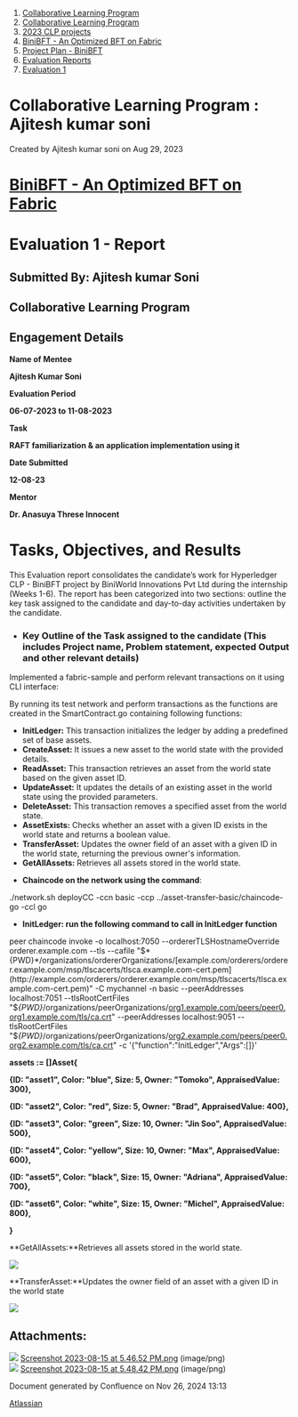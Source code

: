 1. [Collaborative Learning Program](index.html)
2. [Collaborative Learning Program](Collaborative-Learning-Program_20283412.html)
3. [2023 CLP projects](2023-CLP-projects_20295338.html)
4. [BiniBFT - An Optimized BFT on Fabric](BiniBFT---An-Optimized-BFT-on-Fabric_20283476.html)
5. [Project Plan - BiniBFT](Project-Plan---BiniBFT_20283487.html)
6. [Evaluation Reports](Evaluation-Reports_20293727.html)
7. [Evaluation 1](Evaluation-1_20293737.html)

# Collaborative Learning Program : Ajitesh kumar soni

Created by Ajitesh kumar soni on Aug 29, 2023

# [BiniBFT - An Optimized BFT on Fabric](https://lf-hyperledger.atlassian.net/wiki/display/CLP/BiniBFT+-+An+Optimized+BFT+on+Fabric)

# **Evaluation 1 - Report**

## Submitted By: Ajitesh kumar Soni

## Collaborative Learning Program

## Engagement Details

**Name of Mentee**

**Ajitesh Kumar Soni**

**Evaluation Period**

**06-07-2023 to 11-08-2023**

**Task**

**RAFT familiarization &amp; an application implementation using it**

**Date Submitted**

**12-08-23**

**Mentor**

**Dr. Anasuya Threse Innocent**

# Tasks, Objectives, and Results

This Evaluation report consolidates the candidate’s work for Hyperledger CLP - BiniBFT project by BiniWorld Innovations Pvt Ltd during the internship (Weeks 1-6). The report has been categorized into two sections: outline the key task assigned to the candidate and day-to-day activities undertaken by the candidate.

- ### **Key Outline of the Task assigned to the candidate (This includes Project name, Problem statement, expected Output and other relevant details)**

Implemented a fabric-sample and perform relevant transactions on it using CLI interface:

By running its test network and perform transactions as the functions are created in the SmartContract.go containing following functions:

- **InitLedger:** This transaction initializes the ledger by adding a predefined set of base assets.
- **CreateAsset:** It issues a new asset to the world state with the provided details.
- **ReadAsset:** This transaction retrieves an asset from the world state based on the given asset ID.
- **UpdateAsset:** It updates the details of an existing asset in the world state using the provided parameters.
- **DeleteAsset:** This transaction removes a specified asset from the world state.
- **AssetExists:** Checks whether an asset with a given ID exists in the world state and returns a boolean value.
- **TransferAsset:** Updates the owner field of an asset with a given ID in the world state, returning the previous owner's information.
- **GetAllAssets:** Retrieves all assets stored in the world state.

<!--THE END-->

- **Chaincode on the network using the command**:

./network.sh deployCC -ccn basic -ccp ../asset-transfer-basic/chaincode-go -ccl go

- **InitLedger: run the following command to call in InitLedger function**

peer chaincode invoke -o localhost:7050 --ordererTLSHostnameOverride orderer.example.com --tls --cafile "$*{PWD}*/organizations/ordererOrganizations/[example.com/orderers/orderer.example.com/msp/tlscacerts/tlsca.example.com-cert.pem](http://example.com/orderers/orderer.example.com/msp/tlscacerts/tlsca.example.com-cert.pem)" -C mychannel -n basic --peerAddresses localhost:7051 --tlsRootCertFiles "$*{PWD}*/organizations/peerOrganizations/[org1.example.com/peers/peer0.org1.example.com/tls/ca.crt](http://org1.example.com/peers/peer0.org1.example.com/tls/ca.crt)" --peerAddresses localhost:9051 --tlsRootCertFiles "$*{PWD}*/organizations/peerOrganizations/[org2.example.com/peers/peer0.org2.example.com/tls/ca.crt](http://org2.example.com/peers/peer0.org2.example.com/tls/ca.crt)" -c '{"function":"InitLedger","Args":\[]}'

**assets := \[]Asset{**

**{ID: "asset1", Color: "blue", Size: 5, Owner: "Tomoko", AppraisedValue: 300},**

**{ID: "asset2", Color: "red", Size: 5, Owner: "Brad", AppraisedValue: 400},**

**{ID: "asset3", Color: "green", Size: 10, Owner: "Jin Soo", AppraisedValue: 500},**

**{ID: "asset4", Color: "yellow", Size: 10, Owner: "Max", AppraisedValue: 600},**

**{ID: "asset5", Color: "black", Size: 15, Owner: "Adriana", AppraisedValue: 700},**

**{ID: "asset6", Color: "white", Size: 15, Owner: "Michel", AppraisedValue: 800},**

**}**

**GetAllAssets:**Retrieves all assets stored in the world state.

![](attachments/20293771/20295452.png?height=250)

**TransferAsset:**Updates the owner field of an asset with a given ID in the world state

![](attachments/20293771/20295453.png?height=250)

## Attachments:

![](images/icons/bullet_blue.gif) [Screenshot 2023-08-15 at 5.46.52 PM.png](attachments/20293771/20295452.png) (image/png)  
![](images/icons/bullet_blue.gif) [Screenshot 2023-08-15 at 5.48.42 PM.png](attachments/20293771/20295453.png) (image/png)

Document generated by Confluence on Nov 26, 2024 13:13

[Atlassian](http://www.atlassian.com/)
